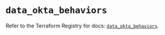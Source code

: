 # `data_okta_behaviors`

Refer to the Terraform Registry for docs: [`data_okta_behaviors`](https://registry.terraform.io/providers/okta/okta/4.15.0/docs/data-sources/behaviors).
